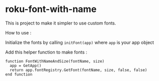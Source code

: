 # roku-font-with-name
This is project to make it simpler to use custom fonts.

How to use :

Initialize the fonts by calling `initFont(app)` where `app` is your app object

Add this helper function to make fonts :

    function FontWithNameAndSize(fontName, size)
      app = GetApp()
      return app.fontRegistry.GetFont(fontName, size, false, false)
    end function
